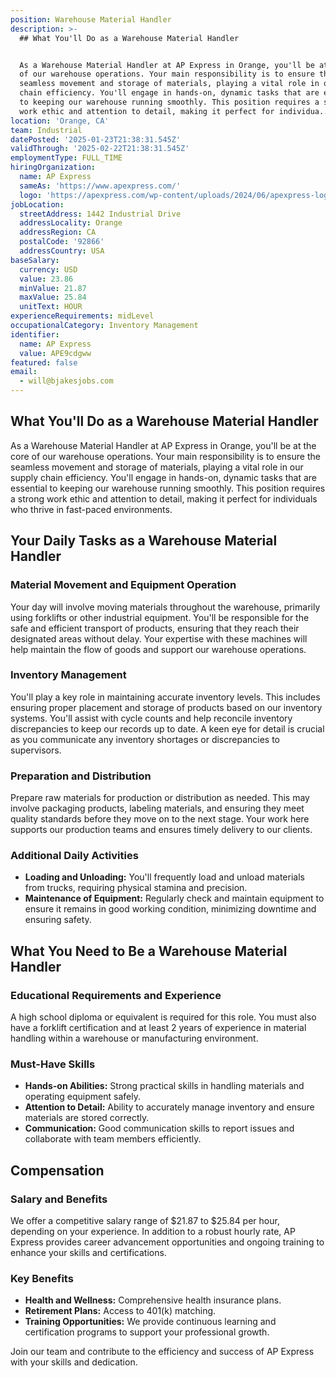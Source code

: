 ```yaml
---
position: Warehouse Material Handler
description: >-
  ## What You'll Do as a Warehouse Material Handler


  As a Warehouse Material Handler at AP Express in Orange, you'll be at the core
  of our warehouse operations. Your main responsibility is to ensure the
  seamless movement and storage of materials, playing a vital role in our supply
  chain efficiency. You'll engage in hands-on, dynamic tasks that are essential
  to keeping our warehouse running smoothly. This position requires a strong
  work ethic and attention to detail, making it perfect for individua...
location: 'Orange, CA'
team: Industrial
datePosted: '2025-01-23T21:38:31.545Z'
validThrough: '2025-02-22T21:38:31.545Z'
employmentType: FULL_TIME
hiringOrganization:
  name: AP Express
  sameAs: 'https://www.apexpress.com/'
  logo: 'https://apexpress.com/wp-content/uploads/2024/06/apexpress-logo-270px.png'
jobLocation:
  streetAddress: 1442 Industrial Drive
  addressLocality: Orange
  addressRegion: CA
  postalCode: '92866'
  addressCountry: USA
baseSalary:
  currency: USD
  value: 23.86
  minValue: 21.87
  maxValue: 25.84
  unitText: HOUR
experienceRequirements: midLevel
occupationalCategory: Inventory Management
identifier:
  name: AP Express
  value: APE9cdgww
featured: false
email:
  - will@bjakesjobs.com
---
```




## What You'll Do as a Warehouse Material Handler

As a Warehouse Material Handler at AP Express in Orange, you'll be at the core of our warehouse operations. Your main responsibility is to ensure the seamless movement and storage of materials, playing a vital role in our supply chain efficiency. You'll engage in hands-on, dynamic tasks that are essential to keeping our warehouse running smoothly. This position requires a strong work ethic and attention to detail, making it perfect for individuals who thrive in fast-paced environments.

## Your Daily Tasks as a Warehouse Material Handler

### Material Movement and Equipment Operation
Your day will involve moving materials throughout the warehouse, primarily using forklifts or other industrial equipment. You'll be responsible for the safe and efficient transport of products, ensuring that they reach their designated areas without delay. Your expertise with these machines will help maintain the flow of goods and support our warehouse operations.

### Inventory Management
You'll play a key role in maintaining accurate inventory levels. This includes ensuring proper placement and storage of products based on our inventory systems. You'll assist with cycle counts and help reconcile inventory discrepancies to keep our records up to date. A keen eye for detail is crucial as you communicate any inventory shortages or discrepancies to supervisors.

### Preparation and Distribution
Prepare raw materials for production or distribution as needed. This may involve packaging products, labeling materials, and ensuring they meet quality standards before they move on to the next stage. Your work here supports our production teams and ensures timely delivery to our clients.

### Additional Daily Activities
- **Loading and Unloading:** You'll frequently load and unload materials from trucks, requiring physical stamina and precision.
- **Maintenance of Equipment:** Regularly check and maintain equipment to ensure it remains in good working condition, minimizing downtime and ensuring safety.

## What You Need to Be a Warehouse Material Handler

### Educational Requirements and Experience
A high school diploma or equivalent is required for this role. You must also have a forklift certification and at least 2 years of experience in material handling within a warehouse or manufacturing environment.

### Must-Have Skills
- **Hands-on Abilities:** Strong practical skills in handling materials and operating equipment safely.
- **Attention to Detail:** Ability to accurately manage inventory and ensure materials are stored correctly.
- **Communication:** Good communication skills to report issues and collaborate with team members efficiently.

## Compensation

### Salary and Benefits
We offer a competitive salary range of $21.87 to $25.84 per hour, depending on your experience. In addition to a robust hourly rate, AP Express provides career advancement opportunities and ongoing training to enhance your skills and certifications.

### Key Benefits
- **Health and Wellness:** Comprehensive health insurance plans.
- **Retirement Plans:** Access to 401(k) matching.
- **Training Opportunities:** We provide continuous learning and certification programs to support your professional growth. 

Join our team and contribute to the efficiency and success of AP Express with your skills and dedication.